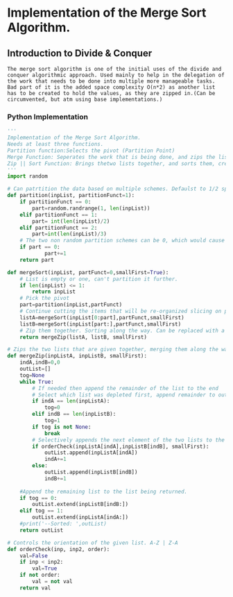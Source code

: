 # Implementation of the Merge Sort Algorithm. 
## Introduction to Divide & Conquer

    The merge sort algorithm is one of the initial uses of the divide and conquer algorithmic approach. Used mainly to help in the delegation of the work that needs to be done into multiple more manageable tasks. Bad part of it is the added space complexity O(n*2) as another list has to be created to hold the values, as they are zipped in.(Can be circumvented, but atm using base implementations.)

### Python Implementation
```python
'''
Implementation of the Merge Sort Algorithm.
Needs at least three functions.
Partition function:Selects the pivot (Partition Point)
Merge Function: Seperates the work that is being done, and zips the lists together 
Zip || Sort Function: Brings thetwo lists together, and sorts them, creating one list. 
'''
import random

# Can patrtition the data based on multiple schemes. Defaulst to 1/2 split.
def partition(inpList, partitionFunct=1):
    if partitionFunct == 0:
        part=random.randrange(1, len(inpList))
    elif partitionFunct == 1:
        part= int(len(inpList)/2)
    elif partitionFunct == 2:
        part=int(len(inpList)/3)
    # The two non random partition schemes can be 0, which would cause infinite looping.
    if part == 0:
            part+=1
    return part

def mergeSort(inpList, partFunct=0,smallFirst=True):
    # List is empty or one, can't partition it further.
    if len(inpList) <= 1:
        return inpList
    # Pick the pivot 
    part=partition(inpList,partFunct)
    # Continue cutting the items that will be re-organized slicing on pivot
    listA=mergeSort(inpList[0:part],partFunct,smallFirst)
    listB=mergeSort(inpList[part:],partFunct,smallFirst)
    # Zip them together. Sorting along the way. Can be replaced with a sorting algorithm
    return mergeZip(listA, listB, smallFirst)

# Zips the two lists that are given together, merging them along the way
def mergeZip(inpListA, inpListB, smallFirst):
    indA,indB=0,0
    outList=[]
    tog=None
    while True:
        # If needed then append the remainder of the list to the end
        # Select which list was depleted first, append remainder to outList
        if indA == len(inpListA):
            tog=0
        elif indB == len(inpListB):
            tog=1
        if tog is not None:
            break
        # Selectively appends the next element of the two lists to the end.
        if orderCheck(inpListA[indA],inpListB[indB], smallFirst):
            outList.append(inpListA[indA])
            indA+=1            
        else:
            outList.append(inpListB[indB])
            indB+=1
            
    #Append the remaining list to the list being returned.    
    if tog == 0:
        outList.extend(inpListB[indB:])
    elif tog == 1:
        outList.extend(inpListA[indA:])
    #print('--Sorted: ',outList)
    return outList

# Controls the orientation of the given list. A-Z | Z-A
def orderCheck(inp, inp2, order):
    val=False
    if inp < inp2:
        val=True
    if not order:
        val = not val
    return val
``` 